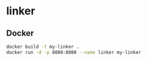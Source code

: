 # linker


## Docker

``` bash
docker build -t my-linker .
docker run -d -p 8080:8080 --name linker my-linker

```
